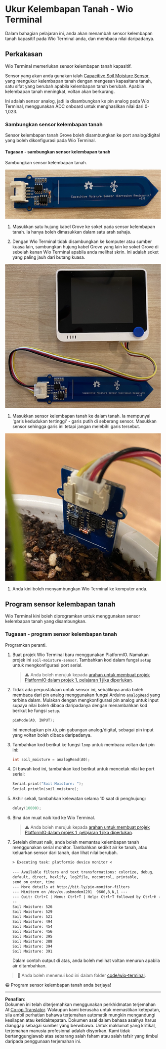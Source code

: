 <!--
CO_OP_TRANSLATOR_METADATA:
{
  "original_hash": "0d55caa8c23d73635b7559102cd17b8a",
  "translation_date": "2025-08-28T01:17:41+00:00",
  "source_file": "2-farm/lessons/2-detect-soil-moisture/wio-terminal-soil-moisture.md",
  "language_code": "ms"
}
-->
# Ukur Kelembapan Tanah - Wio Terminal

Dalam bahagian pelajaran ini, anda akan menambah sensor kelembapan tanah kapasitif pada Wio Terminal anda, dan membaca nilai daripadanya.

## Perkakasan

Wio Terminal memerlukan sensor kelembapan tanah kapasitif.

Sensor yang akan anda gunakan ialah [Capacitive Soil Moisture Sensor](https://www.seeedstudio.com/Grove-Capacitive-Moisture-Sensor-Corrosion-Resistant.html), yang mengukur kelembapan tanah dengan mengesan kapasitans tanah, satu sifat yang berubah apabila kelembapan tanah berubah. Apabila kelembapan tanah meningkat, voltan akan berkurang.

Ini adalah sensor analog, jadi ia disambungkan ke pin analog pada Wio Terminal, menggunakan ADC onboard untuk menghasilkan nilai dari 0-1,023.

### Sambungkan sensor kelembapan tanah

Sensor kelembapan tanah Grove boleh disambungkan ke port analog/digital yang boleh dikonfigurasi pada Wio Terminal.

#### Tugasan - sambungkan sensor kelembapan tanah

Sambungkan sensor kelembapan tanah.

![Sensor kelembapan tanah Grove](../../../../../translated_images/grove-capacitive-soil-moisture-sensor.e7f0776cce30e78be5cc5a07839385fd6718857f31b5bf5ad3d0c73c83b2f0ef.ms.png)

1. Masukkan satu hujung kabel Grove ke soket pada sensor kelembapan tanah. Ia hanya boleh dimasukkan dalam satu arah sahaja.

1. Dengan Wio Terminal tidak disambungkan ke komputer atau sumber kuasa lain, sambungkan hujung kabel Grove yang lain ke soket Grove di sebelah kanan Wio Terminal apabila anda melihat skrin. Ini adalah soket yang paling jauh dari butang kuasa.

![Sensor kelembapan tanah Grove disambungkan ke soket sebelah kanan](../../../../../translated_images/wio-soil-moisture-sensor.46919b61c3f6cb7497662251b29038ee0e57a4c8b9d071feb996c3b0d7f65aaf.ms.png)

1. Masukkan sensor kelembapan tanah ke dalam tanah. Ia mempunyai 'garis kedudukan tertinggi' - garis putih di seberang sensor. Masukkan sensor sehingga garis ini tetapi jangan melebihi garis tersebut.

![Sensor kelembapan tanah Grove dalam tanah](../../../../../translated_images/soil-moisture-sensor-in-soil.bfad91002bda5e960f8c51ee64b02ee59b32c8c717e3515a2c945f33e614e403.ms.png)

1. Anda kini boleh menyambungkan Wio Terminal ke komputer anda.

## Program sensor kelembapan tanah

Wio Terminal kini boleh diprogramkan untuk menggunakan sensor kelembapan tanah yang disambungkan.

### Tugasan - program sensor kelembapan tanah

Programkan peranti.

1. Buat projek Wio Terminal baru menggunakan PlatformIO. Namakan projek ini `soil-moisture-sensor`. Tambahkan kod dalam fungsi `setup` untuk mengkonfigurasi port serial.

    > ⚠️ Anda boleh merujuk kepada [arahan untuk membuat projek PlatformIO dalam projek 1, pelajaran 1 jika diperlukan](../../../1-getting-started/lessons/1-introduction-to-iot/wio-terminal.md#create-a-platformio-project).

1. Tidak ada perpustakaan untuk sensor ini, sebaliknya anda boleh membaca dari pin analog menggunakan fungsi Arduino [`analogRead`](https://www.arduino.cc/reference/en/language/functions/analog-io/analogread/) yang terbina dalam. Mulakan dengan mengkonfigurasi pin analog untuk input supaya nilai boleh dibaca daripadanya dengan menambahkan kod berikut ke fungsi `setup`.

    ```cpp
    pinMode(A0, INPUT);
    ```

    Ini menetapkan pin `A0`, pin gabungan analog/digital, sebagai pin input yang voltan boleh dibaca daripadanya.

1. Tambahkan kod berikut ke fungsi `loop` untuk membaca voltan dari pin ini:

    ```cpp
    int soil_moisture = analogRead(A0);
    ```

1. Di bawah kod ini, tambahkan kod berikut untuk mencetak nilai ke port serial:

    ```cpp
    Serial.print("Soil Moisture: ");
    Serial.println(soil_moisture);
    ```

1. Akhir sekali, tambahkan kelewatan selama 10 saat di penghujung:

    ```cpp
    delay(10000);
    ```

1. Bina dan muat naik kod ke Wio Terminal.

    > ⚠️ Anda boleh merujuk kepada [arahan untuk membuat projek PlatformIO dalam projek 1, pelajaran 1 jika diperlukan](../../../1-getting-started/lessons/1-introduction-to-iot/wio-terminal.md#write-the-hello-world-app).

1. Setelah dimuat naik, anda boleh memantau kelembapan tanah menggunakan serial monitor. Tambahkan sedikit air ke tanah, atau keluarkan sensor dari tanah, dan lihat nilai berubah.

    ```output
    > Executing task: platformio device monitor <
    
    --- Available filters and text transformations: colorize, debug, default, direct, hexlify, log2file, nocontrol, printable, send_on_enter, time
    --- More details at http://bit.ly/pio-monitor-filters
    --- Miniterm on /dev/cu.usbmodem1201  9600,8,N,1 ---
    --- Quit: Ctrl+C | Menu: Ctrl+T | Help: Ctrl+T followed by Ctrl+H ---
    Soil Moisture: 526
    Soil Moisture: 529
    Soil Moisture: 521
    Soil Moisture: 494
    Soil Moisture: 454
    Soil Moisture: 456
    Soil Moisture: 395
    Soil Moisture: 388
    Soil Moisture: 394
    Soil Moisture: 391
    ```

    Dalam contoh output di atas, anda boleh melihat voltan menurun apabila air ditambahkan.

> 💁 Anda boleh menemui kod ini dalam folder [code/wio-terminal](../../../../../2-farm/lessons/2-detect-soil-moisture/code/wio-terminal).

😀 Program sensor kelembapan tanah anda berjaya!

---

**Penafian**:  
Dokumen ini telah diterjemahkan menggunakan perkhidmatan terjemahan AI [Co-op Translator](https://github.com/Azure/co-op-translator). Walaupun kami berusaha untuk memastikan ketepatan, sila ambil perhatian bahawa terjemahan automatik mungkin mengandungi kesilapan atau ketidaktepatan. Dokumen asal dalam bahasa asalnya harus dianggap sebagai sumber yang berwibawa. Untuk maklumat yang kritikal, terjemahan manusia profesional adalah disyorkan. Kami tidak bertanggungjawab atas sebarang salah faham atau salah tafsir yang timbul daripada penggunaan terjemahan ini.